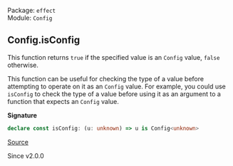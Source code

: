 Package: `effect`<br />
Module: `Config`<br />

## Config.isConfig

This function returns `true` if the specified value is an `Config` value,
`false` otherwise.

This function can be useful for checking the type of a value before
attempting to operate on it as an `Config` value. For example, you could
use `isConfig` to check the type of a value before using it as an
argument to a function that expects an `Config` value.

**Signature**

```ts
declare const isConfig: (u: unknown) => u is Config<unknown>
```

[Source](https://github.com/Effect-TS/effect/tree/main/packages/effect/src/Config.ts#L225)

Since v2.0.0